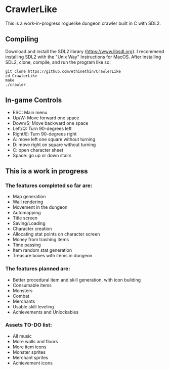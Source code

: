 # CrawlerLike
This is a work-in-progress roguelike dungeon crawler built in C with SDL2.

## Compiling

Download and install the SDL2 library (https://www.libsdl.org). I recommend installing SDL2 with the "Unix Way" Instructions for MacOS. After installing SDL2, clone, compile, and run the program like so:

    git clone https://github.com/ethinethin/CrawlerLike
    cd CrawlerLike
    make
    ./crawler

## In-game Controls

- ESC: Main menu
- Up/W: Move forward one space
- Down/S: Move backward one space
- Left/Q: Turn 90-degrees left
- Right/E: Turn 90-degrees right
- A: move left one square without turning
- D: move right on square without turning
- C: open character sheet
- Space: go up or down stairs

## This is a work in progress

### The features completed so far are:

- Map generation
- Wall rendering
- Movement in the dungeon
- Automapping
- Title screen
- Saving/Loading
- Character creation
- Allocating stat points on character screen
- Money from trashing items
- Time passing
- Item random stat generation
- Treasure boxes with items in dungeon

### The features planned are:

- Better procedural item and skill generation, with icon building
- Consumable items
- Monsters
- Combat
- Merchants
- Usable skill leveling
- Achievements and Unlockables

### Assets TO-DO list:

- All music
- More walls and floors
- More item icons
- Monster sprites
- Merchant sprites
- Achievement icons
